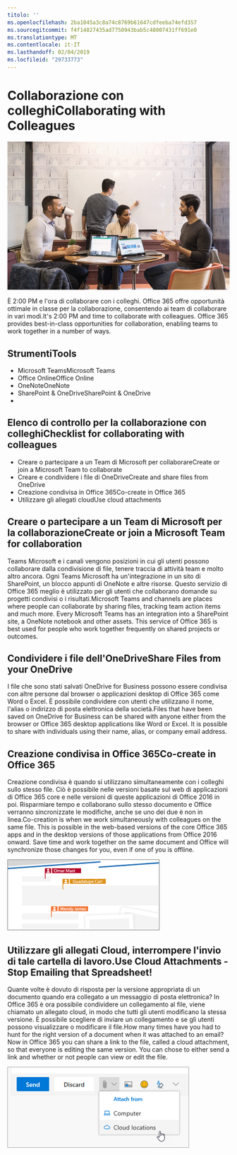 ```yaml
---
titolo: ''
ms.openlocfilehash: 2ba1045a3c8a74c8769b61647cdfeeba74efd357
ms.sourcegitcommit: f4f14027435ad7750943bab5c48007431ff691e0
ms.translationtype: MT
ms.contentlocale: it-IT
ms.lasthandoff: 02/04/2019
ms.locfileid: "29733773"
---
```

# <a name="collaborating-with-colleagues"></a><span data-ttu-id="2b094-102">Collaborazione con colleghi</span><span class="sxs-lookup"><span data-stu-id="2b094-102">Collaborating with Colleagues</span></span>

![Dal lavoro visual](media/ditl_collab.png)

<span data-ttu-id="2b094-p101">È 2:00 PM e l'ora di collaborare con i colleghi. Office 365 offre opportunità ottimale in classe per la collaborazione, consentendo ai team di collaborare in vari modi.</span><span class="sxs-lookup"><span data-stu-id="2b094-p101">It's 2:00 PM and time to collaborate with colleagues. Office 365 provides best-in-class opportunities for collaboration, enabling teams to work together in a number of ways.</span></span> 

## <a name="tools"></a><span data-ttu-id="2b094-106">Strumenti</span><span class="sxs-lookup"><span data-stu-id="2b094-106">Tools</span></span>
- <span data-ttu-id="2b094-107">Microsoft Teams</span><span class="sxs-lookup"><span data-stu-id="2b094-107">Microsoft Teams</span></span>
- <span data-ttu-id="2b094-108">Office Online</span><span class="sxs-lookup"><span data-stu-id="2b094-108">Office Online</span></span>
- <span data-ttu-id="2b094-109">OneNote</span><span class="sxs-lookup"><span data-stu-id="2b094-109">OneNote</span></span>
- <span data-ttu-id="2b094-110">SharePoint & OneDrive</span><span class="sxs-lookup"><span data-stu-id="2b094-110">SharePoint & OneDrive</span></span>
- 
## <a name="checklist-for-collaborating-with-colleagues"></a><span data-ttu-id="2b094-111">Elenco di controllo per la collaborazione con colleghi</span><span class="sxs-lookup"><span data-stu-id="2b094-111">Checklist for collaborating with colleagues</span></span>
- <span data-ttu-id="2b094-112">Creare o partecipare a un Team di Microsoft per collaborare</span><span class="sxs-lookup"><span data-stu-id="2b094-112">Create or join a Microsoft Team to collaborate</span></span>
- <span data-ttu-id="2b094-113">Creare e condividere i file di OneDrive</span><span class="sxs-lookup"><span data-stu-id="2b094-113">Create and share files from OneDrive</span></span> 
- <span data-ttu-id="2b094-114">Creazione condivisa in Office 365</span><span class="sxs-lookup"><span data-stu-id="2b094-114">Co-create in Office 365</span></span> 
- <span data-ttu-id="2b094-115">Utilizzare gli allegati cloud</span><span class="sxs-lookup"><span data-stu-id="2b094-115">Use cloud attachments</span></span>

## <a name="create-or-join-a-microsoft-team-for-collaboration"></a><span data-ttu-id="2b094-116">Creare o partecipare a un Team di Microsoft per la collaborazione</span><span class="sxs-lookup"><span data-stu-id="2b094-116">Create or join a Microsoft Team for collaboration</span></span>

<span data-ttu-id="2b094-p102">Teams Microsoft e i canali vengono posizioni in cui gli utenti possono collaborare dalla condivisione di file, tenere traccia di attività team e molto altro ancora. Ogni Teams Microsoft ha un'integrazione in un sito di SharePoint, un blocco appunti di OneNote e altre risorse. Questo servizio di Office 365 meglio è utilizzato per gli utenti che collaborano domande su progetti condivisi o i risultati.</span><span class="sxs-lookup"><span data-stu-id="2b094-p102">Microsoft Teams and channels are places where people can collaborate by sharing files, tracking team action items and much more. Every Microsoft Teams has an integration into a SharePoint site, a OneNote notebook and other assets. This service of Office 365 is best used for people who work together frequently on shared projects or outcomes.</span></span> 

## <a name="share-files-from-your-onedrive"></a><span data-ttu-id="2b094-120">Condividere i file dell'OneDrive</span><span class="sxs-lookup"><span data-stu-id="2b094-120">Share Files from your OneDrive</span></span>
<span data-ttu-id="2b094-p103">I file che sono stati salvati OneDrive for Business possono essere condivisa con altre persone dal browser o applicazioni desktop di Office 365 come Word o Excel. È possibile condividere con utenti che utilizzano il nome, l'alias o indirizzo di posta elettronica della società.</span><span class="sxs-lookup"><span data-stu-id="2b094-p103">Files that have been saved on OneDrive for Business can be shared with anyone either from the browser or Office 365 desktop applications like Word or Excel. It is possible to share with individuals using their name, alias, or company email address.</span></span> 

## <a name="co-create-in-office-365"></a><span data-ttu-id="2b094-123">Creazione condivisa in Office 365</span><span class="sxs-lookup"><span data-stu-id="2b094-123">Co-create in Office 365</span></span>
<span data-ttu-id="2b094-p104">Creazione condivisa è quando si utilizzano simultaneamente con i colleghi sullo stesso file. Ciò è possibile nelle versioni basate sul web di applicazioni di Office 365 core e nelle versioni di queste applicazioni di Office 2016 in poi.  Risparmiare tempo e collaborano sullo stesso documento e Office verranno sincronizzate le modifiche, anche se uno dei due è non in linea.</span><span class="sxs-lookup"><span data-stu-id="2b094-p104">Co-creation is when we work simultaneously with colleagues on the same file. This is possible in the web-based versions of the core Office 365 apps and in the desktop versions of those applications from Office 2016 onward.  Save time and work together on the same document and Office will synchronize those changes for you, even if one of you is offline.</span></span> 

![Autore CO in Word](media/ditl_coauth.png)

## <a name="use-cloud-attachments---stop-emailing-that-spreadsheet"></a><span data-ttu-id="2b094-128">Utilizzare gli allegati Cloud, interrompere l'invio di tale cartella di lavoro.</span><span class="sxs-lookup"><span data-stu-id="2b094-128">Use Cloud Attachments - Stop Emailing that Spreadsheet!</span></span>
<span data-ttu-id="2b094-p105">Quante volte è dovuto di risposta per la versione appropriata di un documento quando era collegato a un messaggio di posta elettronica? In Office 365 è ora possibile condividere un collegamento al file, viene chiamato un allegato cloud, in modo che tutti gli utenti modificano la stessa versione.  È possibile scegliere di inviare un collegamento e se gli utenti possono visualizzare o modificare il file.</span><span class="sxs-lookup"><span data-stu-id="2b094-p105">How many times have you had to hunt for the right version of a document when it was attached to an email? Now in Office 365 you can share a link to the file, called a cloud attachment, so that everyone is editing the same version.  You can chose to either send a link and whether or not people can view or edit the file.</span></span> 

![Oggetto Attachment cloud](media/ditl_cloudattach.png)


